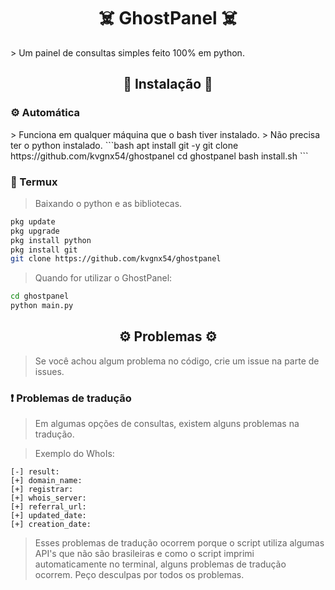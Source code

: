 <h1 align="center">☠️ GhostPanel ☠️</h1>
> Um painel de consultas simples feito 100% em python.

<h2 align="center">🔰 Instalação 🔰</h2>
<h3>⚙️ Automática</h3>
> Funciona em qualquer máquina que o bash tiver instalado.
> Não precisa ter o python instalado.
```bash
apt install git -y
git clone https://github.com/kvgnx54/ghostpanel
cd ghostpanel
bash install.sh
```
<h3>📱 Termux</h3>

> Baixando o python e as bibliotecas.
```bash
pkg update
pkg upgrade
pkg install python
pkg install git
git clone https://github.com/kvgnx54/ghostpanel
```
> Quando for utilizar o GhostPanel:
```bash
cd ghostpanel
python main.py
```

<h2 align="center">⚙️ Problemas ⚙️</h2>

> Se você achou algum problema no código, crie um issue na parte de issues.

<h3>❗ Problemas de tradução</h3>

> Em algumas opções de consultas, existem alguns problemas na tradução.

> Exemplo do WhoIs:

```
[-] result:
[+] domain_name: 
[+] registrar: 
[+] whois_server: 
[+] referral_url: 
[+] updated_date: 
[+] creation_date: 
```
> Esses problemas de tradução ocorrem porque o script utiliza algumas API's que não são brasileiras e como o script imprimi automaticamente no terminal, alguns problemas de tradução ocorrem. Peço desculpas por todos os problemas. 
